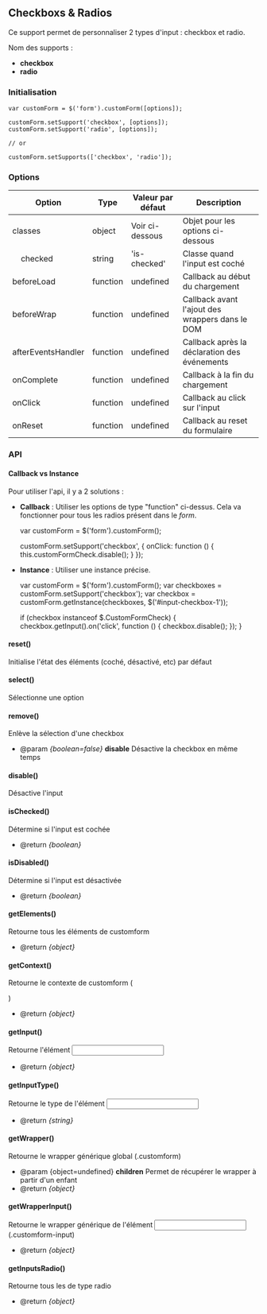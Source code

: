 ## Checkboxs & Radios

Ce support permet de personnaliser 2 types d'input : checkbox et radio.

Nom des supports :

* **checkbox**
* **radio**


### Initialisation

    var customForm = $('form').customForm([options]);
    
    customForm.setSupport('checkbox', [options]);
    customForm.setSupport('radio', [options]);
    
    // or
    
    customForm.setSupports(['checkbox', 'radio']);


### Options

| Option                          | Type     | Valeur par défaut | Description                                     |
|---------------------------------|----------|-------------------|-------------------------------------------------|
| classes                         | object   | Voir ci-dessous   | Objet pour les options ci-dessous               |
| &nbsp;&nbsp;&nbsp;&nbsp;checked | string   | 'is-checked'      | Classe quand l'input est coché                  |
| beforeLoad                      | function | undefined         | Callback au début du chargement                 |
| beforeWrap                      | function | undefined         | Callback avant l'ajout des wrappers dans le DOM |
| afterEventsHandler              | function | undefined         | Callback après la déclaration des événements    |
| onComplete                      | function | undefined         | Callback à la fin du chargement                 |
| onClick                         | function | undefined         | Callback au click sur l'input                   |
| onReset                         | function | undefined         | Callback au reset du formulaire                 |


### API

#### Callback vs Instance

Pour utiliser l'api, il y a 2 solutions :

* **Callback** : Utiliser les options de type "function" ci-dessus. Cela va fonctionner pour tous les radios présent dans le *form*.

    var customForm = $('form').customForm();
    
    customForm.setSupport('checkbox', {
        onClick: function () {
            this.customFormCheck.disable();
        }
    });
    
* **Instance** : Utiliser une instance précise.

    var customForm = $('form').customForm();
    var checkboxes = customForm.setSupport('checkbox');
    var checkbox = customForm.getInstance(checkboxes, $('#input-checkbox-1'));
    
    if (checkbox instanceof $.CustomFormCheck) {
        checkbox.getInput().on('click', function () {
            checkbox.disable();
        });
    }

#### reset()

Initialise l'état des éléments (coché, désactivé, etc) par défaut

#### select()

Sélectionne une option

#### remove()

Enlève la sélection d'une checkbox

* @param *{boolean=false}* **disable** Désactive la checkbox en même temps

#### disable()

Désactive l'input

#### isChecked()

Détermine si l'input est cochée

* @return *{boolean}*

#### isDisabled()

Détermine si l'input est désactivée

* @return *{boolean}*

#### getElements()

Retourne tous les éléments de customform

* @return *{object}*

#### getContext()

Retourne le contexte de customform (<form>)

* @return *{object}*

#### getInput()

Retourne l'élément <input>

* @return *{object}*

#### getInputType()

Retourne le type de l'élément <input>

* @return *{string}*

#### getWrapper()

Retourne le wrapper générique global (.customform)

* @param {object=undefined} **children** Permet de récupérer le wrapper à partir d'un enfant
* @return *{object}*

#### getWrapperInput()

Retourne le wrapper générique de l'élément <input> (.customform-input)

* @return *{object}*

#### getInputsRadio()

Retourne tous les <inputs> de type radio

* @return *{object}*